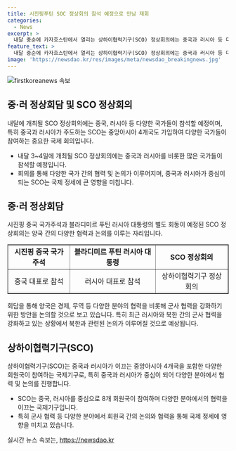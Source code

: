 ```yaml
---
title: 시진핑푸틴 SOC 정상회의 참석 예정으로 만남 재회
categories:
  - News
excerpt: >
  내달 중순에 카자흐스탄에서 열리는 상하이협력기구(SCO) 정상회의에는 중국과 러시아 등 다수의 국가 수장들이 참석할 예정이다. 블라디미르 푸틴 러시아 대통령과 시진핑 중국 국가주석은 정상회의 중에 별도로 회담할 예정이며, 이를 통해 군사 협력을 강화하는 방안과 중·러 관계를 논의할 것으로 예상된다. 특히 러시아와 북한의 군사 협력에 대한 논의 가능성도 제기되고 있다. 상하이협력기구는 주로 중국과 러시아를 중심으로 한 국제기구로, 중앙아시아 4개국을 포함한 다양한 국가가 가입해 있다.
feature_text: >
  내달 중순에 카자흐스탄에서 열리는 상하이협력기구(SCO) 정상회의에는 중국과 러시아 등 다수의 국가 수장들이 참석할 예정이다. 블라디미르 푸틴 러시아 대통령과 시진핑 중국 국가주석은 정상회의 중에 별도로 회담할 예정이며, 이를 통해 군사 협력을 강화하는 방안과 중·러 관계를 논의할 것으로 예상된다. 특히 러시아와 북한의 군사 협력에 대한 논의 가능성도 제기되고 있다. 상하이협력기구는 주로 중국과 러시아를 중심으로 한 국제기구로, 중앙아시아 4개국을 포함한 다양한 국가가 가입해 있다.
image: 'https://newsdao.kr/res/images/meta/newsdao_breakingnews.jpg'
---
```


<p><img src="https://newsdao.kr/res/images/meta/newsdao_breakingnews.jpg" alt="firstkoreanews 속보" /></p>

<h2 data-ke-size="size26">중·러 정상회담 및 SCO 정상회의</h2>

<p data-ke-size="size16">내달에 개최될 SCO 정상회의에는 중국, 러시아 등 다양한 국가들이 참석할 예정이며, 특히 중국과 러시아가 주도하는 SCO는 중앙아시아 4개국도 가입하여 다양한 국가들이 참여하는 중요한 국제 회의입니다.</p>

<ul>
    <li>내달 3~4일에 개최될 SCO 정상회의에는 중국과 러시아를 비롯한 많은 국가들이 참석할 예정입니다.</li>
    <li>회의를 통해 다양한 국가 간의 협력 및 논의가 이루어지며, 중국과 러시아가 중심이 되는 SCO는 국제 정세에 큰 영향을 미칩니다.</li>
</ul>

<h2 data-ke-size="size26">중·러 정상회담</h2>

<p data-ke-size="size16">시진핑 중국 국가주석과 블라디미르 푸틴 러시아 대통령의 별도 회동이 예정된 SCO 정상회의는 양국 간의 다양한 협력과 논의를 이루는 자리입니다.</p>

<table style="width: 100%;" border="1">
    <tbody>
        <tr>
            <td style="text-align: center; height: 17px;"><b>시진핑 중국 국가주석</b></td>
            <td style="text-align: center; height: 17px;"><b>블라디미르 푸틴 러시아 대통령</b></td>
            <td style="text-align: center; height: 17px;"><b>SCO 정상회의</b></td>
        </tr>
        <tr>
            <td style="text-align: center; height: 17px;">중국 대표로 참석</td>
            <td style="text-align: center; height: 17px;">러시아 대표로 참석</td>
            <td style="text-align: center; height: 17px;">상하이협력기구 정상회의</td>
        </tr>
    </tbody>
</table>

<p data-ke-size="size16">회담을 통해 양국은 경제, 무역 등 다양한 분야의 협력을 비롯해 군사 협력을 강화하기 위한 방안을 논의할 것으로 보고 있습니다. 특히 최근 러시아와 북한 간의 군사 협력을 강화하고 있는 상황에서 북한과 관련된 논의가 이루어질 것으로 예상됩니다.</p>

<h2 data-ke-size="size26">상하이협력기구(SCO)</h2>

<p data-ke-size="size16">상하이협력기구(SCO)는 중국과 러시아가 이끄는 중앙아시아 4개국을 포함한 다양한 회원국이 참여하는 국제기구로, 특히 중국과 러시아가 중심이 되어 다양한 분야에서 협력 및 논의를 진행합니다.</p>

<ul>
    <li>SCO는 중국, 러시아를 중심으로 8개 회원국이 참여하며 다양한 분야에서의 협력을 이끄는 국제기구입니다.</li>
    <li>특히 군사 협력 등 다양한 분야에서 회원국 간의 논의와 협력을 통해 국제 정세에 영향을 미치고 있습니다.</li>
</ul>
실시간 뉴스 속보는, <a href="https://newsdao.kr" rel="dofollow">https://newsdao.kr</a>



